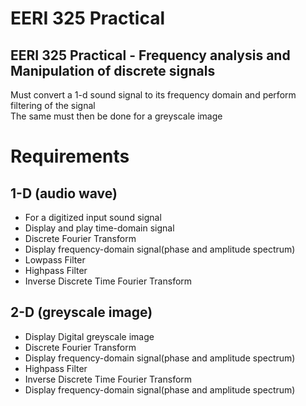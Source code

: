 # EERI 325 Practical
## EERI 325 Practical - Frequency analysis and Manipulation of discrete signals
Must convert a 1-d sound signal to its frequency domain and perform filtering of the signal  
The same must then be done for a greyscale image

# Requirements
## 1-D (audio wave)
- For a digitized input sound signal
- Display and play time-domain signal
- Discrete Fourier Transform
- Display frequency-domain signal(phase and amplitude spectrum)
- Lowpass Filter
- Highpass Filter
- Inverse Discrete Time Fourier Transform

## 2-D (greyscale image)
- Display Digital greyscale image
- Discrete Fourier Transform
- Display frequency-domain signal(phase and amplitude spectrum)
- Highpass Filter
- Inverse Discrete Time Fourier Transform
- Display frequency-domain signal(phase and amplitude spectrum)
